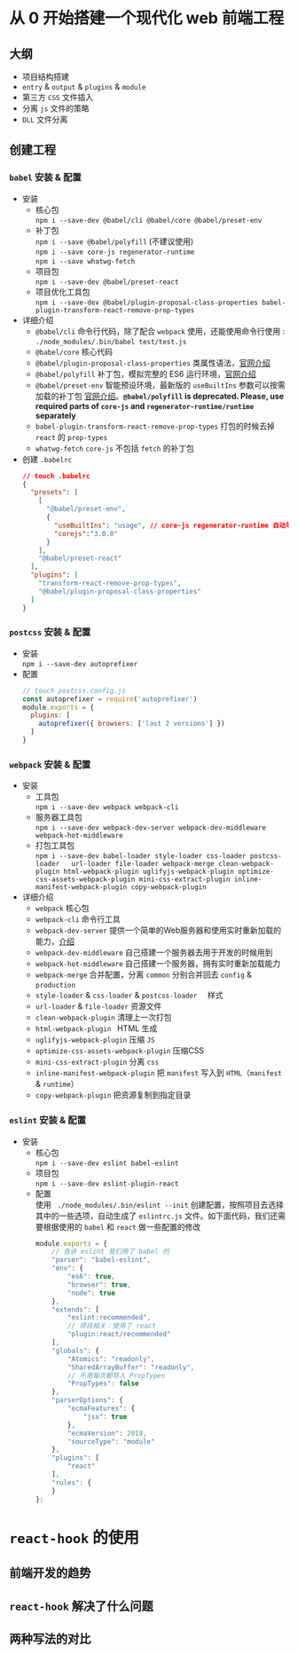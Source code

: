 # 从 0 开始搭建一个现代化 web 前端工程
## 大纲
  * 项目结构搭建
  * `entry` & `output` & `plugins` & `module`
  * 第三方 `CSS` 文件插入
  * 分离 `js` 文件的策略
  * `DLL` 文件分离
## 创建工程
### `babel` 安装 & 配置 
  * 安装
    * 核心包  
        `npm i --save-dev @babel/cli @babel/core @babel/preset-env`  
    * 补丁包  
        `npm i --save @babel/polyfill`   (不建议使用)  
        `npm i --save core-js regenerator-runtime`   
        `npm i --save whatwg-fetch`
    * 项目包  
        `npm i --save-dev @babel/preset-react`
    * 项目优化工具包  
      `npm i --save-dev @babel/plugin-proposal-class-properties babel-plugin-transform-react-remove-prop-types`  
  * 详细介绍  
    * `@babel/cli` 命令行代码，除了配合 `webpack` 使用，还能使用命令行使用 : `./node_modules/.bin/babel test/test.js`
    * `@babel/core` 核心代码  
    * `@babel/plugin-proposal-class-properties` 类属性语法，[官网介绍](https://babeljs.io/docs/en/babel-plugin-proposal-class-properties)  
    * `@babel/polyfill` 补丁包，模拟完整的 ES6 运行环境，[官网介绍](https://babeljs.io/docs/en/babel-polyfill#docsNav)
    * `@babel/preset-env` 智能预设环境，最新版的 `useBuiltIns` 参数可以按需加载的补丁包 [官网介绍](https://babeljs.io/docs/en/babel-preset-env#docsNav)。**`@babel/polyfill` is deprecated. Please, use required parts of `core-js`
  and `regenerator-runtime/runtime` separately**
    * `babel-plugin-transform-react-remove-prop-types` 打包的时候去掉 `react` 的 `prop-types`
    * `whatwg-fetch` `core-js` 不包括 `fetch` 的补丁包
  * 创建 `.babelrc`  
    ```JSON
    // touch .babelrc
    {
      "presets": [
        [
          "@babel/preset-env",
          {
            "useBuiltIns": "usage", // core-js regenerator-runtime 自动导入
            "corejs":"3.0.0"
          }
        ],
        "@babel/preset-react"
      ],
      "plugins": [
        "transform-react-remove-prop-types",
        "@babel/plugin-proposal-class-properties"
      ]
    }
    ```
### `postcss` 安装 & 配置 
  * 安装  
  `npm i --save-dev autoprefixer`
  * 配置
    ```javascript
    // touch postcss.config.js
    const autoprefixer = require('autoprefixer')
    module.exports = {
      plugins: [
        autoprefixer({ browsers: ['last 2 versions'] })
      ]
    }
    ```
### `webpack` 安装 & 配置 
  * 安装  
    * 工具包  
    `npm i --save-dev webpack webpack-cli `  
    * 服务器工具包  
    `npm i --save-dev webpack-dev-server webpack-dev-middleware webpack-hot-middleware`  
    * 打包工具包  
    `npm i --save-dev babel-loader style-loader css-loader postcss-loader   url-loader file-loader webpack-merge clean-webpack-plugin html-webpack-plugin uglifyjs-webpack-plugin optimize-css-assets-webpack-plugin mini-css-extract-plugin inline-manifest-webpack-plugin copy-webpack-plugin`
  * 详细介绍
    * `webpack` 核心包
    * `webpack-cli` 命令行工具
    * `webpack-dev-server` 提供一个简单的Web服务器和使用实时重新加载的能力，[介绍](https://webpack.js.org/guides/development/#using-webpack-dev-server)
    * `webpack-dev-middleware` 自己搭建一个服务器去用于开发的时候用到
    * `webpack-hot-middleware` 自己搭建一个服务器，拥有实时重新加载能力
    * `webpack-merge` 合并配置，分离 `common` 分别合并回去 `config` & `production`
    * `style-loader` & `css-loader` & `postcss-loader  ` 样式
    * `url-loader` & `file-loader` 资源文件
    * `clean-webpack-plugin` 清理上一次打包
    * `html-webpack-plugin ` HTML 生成
    * `uglifyjs-webpack-plugin` 压缩 `JS`
    * `optimize-css-assets-webpack-plugin` 压缩CSS
    * `mini-css-extract-plugin` 分离 `css`
    * `inline-manifest-webpack-plugin` 把 `manifest` 写入到 `HTML`（`manifest` & `runtime`）
    * `copy-webpack-plugin` 把资源复制到指定目录
### `eslint` 安装 & 配置 
  * 安装  
    * 核心包  
    `npm i --save-dev eslint babel-eslint`  
    * 项目包  
    `npm i --save-dev eslint-plugin-react`
    * 配置  
      使用 ` ./node_modules/.bin/eslint --init` 创建配置，按照项目去选择其中的一些选项，自动生成了 `eslintrc.js` 文件。如下面代码，我们还需要根据使用的 `babel` 和 `react` 做一些配置的修改
      ```javascript
      module.exports = {
          // 告诉 eslint 我们用了 babel 的
          "parser": "babel-eslint",
          "env": {
              "es6": true,
              "browser": true,
              "node": true
          },
          "extends": [
              "eslint:recommended",
              // 项目相关：使用了 react
              "plugin:react/recommended"
          ],
          "globals": {
              "Atomics": "readonly",
              "SharedArrayBuffer": "readonly",
              // 不用每次都导入 PropTypes
              "PropTypes": false
          },
          "parserOptions": {
              "ecmaFeatures": {
                  "jsx": true
              },
              "ecmaVersion": 2019,
              "sourceType": "module"
          },
          "plugins": [
              "react"
          ],
          "rules": {
          }
      };
      ```
# `react-hook` 的使用
## 前端开发的趋势
## `react-hook` 解决了什么问题
## 两种写法的对比
  
